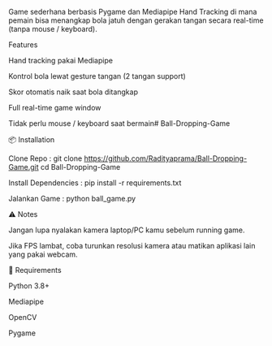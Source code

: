 Game sederhana berbasis Pygame dan Mediapipe Hand Tracking di mana pemain bisa menangkap bola jatuh dengan gerakan tangan secara real-time (tanpa mouse / keyboard).

Features

Hand tracking pakai Mediapipe

Kontrol bola lewat gesture tangan (2 tangan support)

Skor otomatis naik saat bola ditangkap

Full real-time game window

Tidak perlu mouse / keyboard saat bermain# Ball-Dropping-Game

📦 Installation

Clone Repo : git clone https://github.com/Radityaprama/Ball-Dropping-Game.git
cd Ball-Dropping-Game

Install Dependencies : pip install -r requirements.txt

Jalankan Game : python ball_game.py

⚠️ Notes

Jangan lupa nyalakan kamera laptop/PC kamu sebelum running game.

Jika FPS lambat, coba turunkan resolusi kamera atau matikan aplikasi lain yang pakai webcam.

📄 Requirements

Python 3.8+

Mediapipe

OpenCV

Pygame
